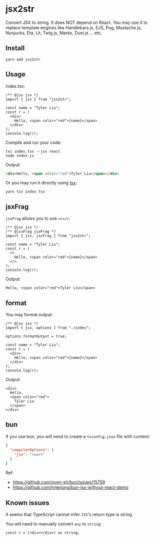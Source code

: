 # jsx2str

Convert JSX to string. It does NOT depend on React.
You may use it to replace template engines like Handlebars.js, EJS, Pug, Mustache.js, Nunjucks, Eta, Lit, Twig.js, Marko, Dust.js ... etc.

## Install

```
yarn add jsx2str
```

## Usage

index.tsx:

```tsx
/** @jsx jsx */
import { jsx } from "jsx2str";

const name = "Tyler Liu";
const r = (
  <div>
    Hello, <span color="red">{name}</span>
  </div>
);
console.log(r);
```

Compile and run your code:

```
tsc index.tsx --jsx react
node index.js
```

Output:

```html
<div>Hello, <span color="red">Tyler Liu</span></div>
```

Or you may run it directly using [tsx](https://www.npmjs.com/package/tsx):

```
yarn tsx index.tsx
```

## jsxFrag

`jsxFrag` allows you to use `<></>`.

```tsx
/** @jsx jsx */
/** @jsxFrag jsxFrag */
import { jsx, jsxFrag } from "jsx2str";

const name = "Tyler Liu";
const r = (
  <>
    Hello, <span color="red">{name}</span>
  </>
);
console.log(r);
```

Output:

```
Hello, <span color="red">Tyler Liu</span>
```

## format

You may format output:

```tsx
/** @jsx jsx */
import { jsx, options } from "./index";

options.formatOutput = true;

const name = "Tyler Liu";
const r = (
  <div>
    Hello, <span color="red">{name}</span>
  </div>
);
console.log(r);
```

Output:

```
<div>
  Hello,
  <span color="red">
    Tyler Liu
  </span>
</div>
```

## bun

If you use bun, you will need to create a `tsconfig.json` file with content:

```json
{
  "compilerOptions": {
    "jsx": "react"
  }
}
```

Ref:

- https://github.com/oven-sh/bun/issues/15759
- https://github.com/tylerlong/bun-jsx-without-react-demo

## Known issues

It seems that TypeScript cannot infer `JSX`'s return type is string.

You will need to manually convert `any` to `string`:

```tsx
const r = (<div></div>) as string;
```
